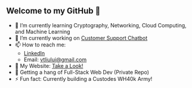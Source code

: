 ## Welcome to my GitHub 👋
- 🌱 I’m currently learning Cryptography, Networking, Cloud Computing, and Machine Learning
- 🔭 I’m currently working on [Customer Support Chatbot](https://github.com/UXLY-Chatbot) <br>
- 📫 How to reach me: <br>
  - [LinkedIn](www.linkedin.com/in/vincent-liu003)
  - Email: vtliului@gmail.com
- 🎨 My Website: [Take a Look!](https://vincent-wei-sheng-liu.com/) <br>
- 💬 Getting a hang of Full-Stack Web Dev (Private Repo)
- ⚡ Fun fact: Currently building a Custodes WH40k Army! <br>
<!--
Here are some ideas to get you started:



- 👯 I’m looking to collaborate on ...
- 🤔 I’m looking for help with ...



-->
